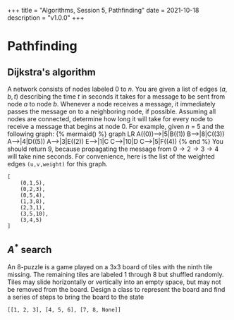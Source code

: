 +++
title = "Algorithms, Session 5, Pathfinding"
date = 2021-10-18
description = "v1.0.0"
+++

# Pathfinding

## **Dijkstra's algorithm**
A network consists of nodes labeled $0$ to $n$. You are given a list of edges $(a,b,t)$ describing the time $t$ in seconds it takes for a message to be sent from node $a$ to node $b$. Whenever a node receives a message, it immediately passes the message on to a neighboring node, if possible.
Assuming all nodes are connected, determine how long it will take for every node to receive a message that begins at node $0$.
For example, given $n$ = $5$ and the following graph:
{% mermaid() %}
  graph LR
      A((0))-->|5|B((1))
      B-->|8|C((3))
      A-->|4|D((5))
      A-->|3|E((2))
      E-->|1|C
      C-->|10|D
      C-->|5|F((4))
{% end %}
You should return $9$, because propagating the message from $0 \rightarrow 2 \rightarrow 3 \rightarrow 4$ will take nine seconds.
For convenience, here is the list of the weighted edges `(u,v,weight)` for this graph.
```
[
    (0,1,5),
    (0,2,3),
    (0,5,4),
    (1,3,8),
    (2,3,1),
    (3,5,10),
    (3,4,5)
]
```
## **$A^*$ search**
An $8$-puzzle is a game played on a $3$x$3$ board of tiles with the ninth tile missing. The remaining tiles are labeled $1$ through $8$ but shuffled randomly. Tiles may slide horizontally or vertically into an empty space, but may not be removed from the board.
Design a class to represent the board and find a series of steps to bring the board to the state
```
[[1, 2, 3], [4, 5, 6], [7, 8, None]]
```

